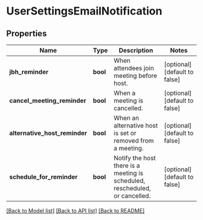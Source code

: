 # UserSettingsEmailNotification

## Properties
Name | Type | Description | Notes
------------ | ------------- | ------------- | -------------
**jbh_reminder** | **bool** | When attendees join meeting before host. | [optional] [default to false]
**cancel_meeting_reminder** | **bool** | When a meeting is cancelled. | [optional] [default to false]
**alternative_host_reminder** | **bool** | When an alternative host is set or removed from a meeting. | [optional] [default to false]
**schedule_for_reminder** | **bool** | Notify the host there is a meeting is scheduled, rescheduled, or cancelled. | [optional] [default to false]

[[Back to Model list]](../README.md#documentation-for-models) [[Back to API list]](../README.md#documentation-for-api-endpoints) [[Back to README]](../README.md)


